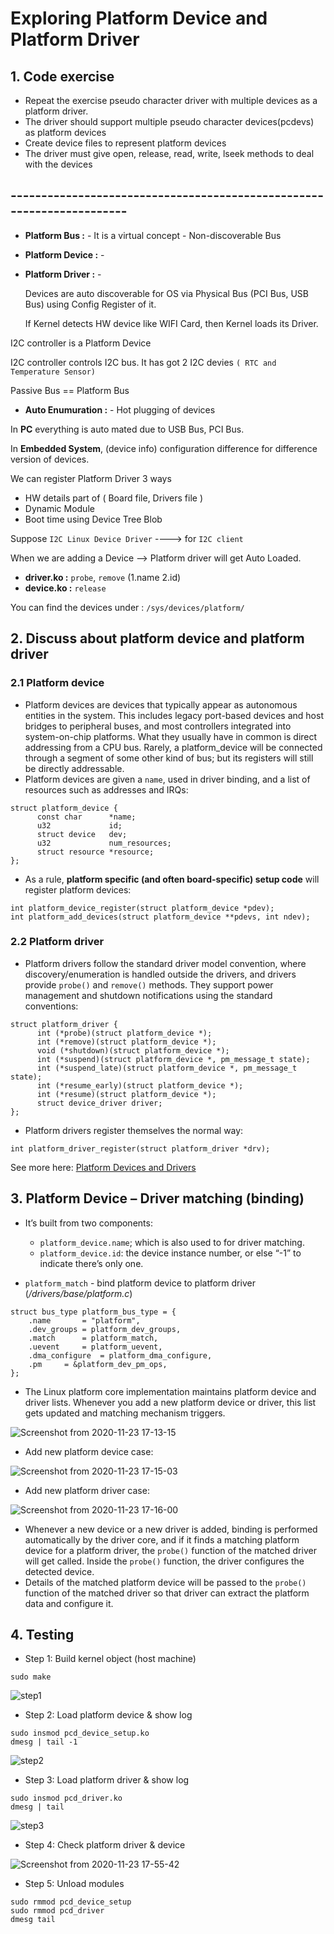 <h1> Exploring Platform Device and Platform Driver </h1>

## 1. Code exercise
- Repeat the exercise pseudo character driver with multiple devices as a platform driver.
- The driver should support multiple pseudo character devices(pcdevs) as platform devices
- Create device files to represent platform devices
- The driver must give open, release, read, write, lseek methods to deal with the devices

## ----------------------------------------------------------------------
- **Platform Bus :** - It is a virtual concept - Non-discoverable Bus
- **Platform Device :** - 
- **Platform Driver :** -

  Devices are auto discoverable for OS via Physical Bus (PCI Bus, USB Bus) using Config Register of it.

  If Kernel detects HW device like WIFI Card, then Kernel loads its Driver.

 I2C controller is a Platform Device

 I2C controller controls I2C bus. It has got 2 I2C devies `( RTC and Temperature Sensor)`

 Passive Bus == Platform Bus

 - **Auto Enumuration :** - Hot plugging of devices

In **PC** everything is auto mated due to USB Bus, PCI Bus.

In **Embedded System**, (device info) configuration difference for difference version of devices.

We can register Platform Driver 3 ways
- HW details part of ( Board file, Drivers file )
- Dynamic Module
- Boot time using Device Tree Blob

Suppose `I2C Linux Device Driver` ----> for `I2C client`

When we are adding a Device --> Platform driver will get Auto Loaded.

- **driver.ko :** `probe`, `remove`  (1.name   2.id)
- **device.ko :** `release`

You can find the devices under : `/sys/devices/platform/`
  
## 2. Discuss about platform device and platform driver
### 2.1 Platform device
- Platform devices are devices that typically appear as autonomous entities in the system. This includes legacy port-based devices and host bridges to peripheral buses, and most controllers integrated into system-on-chip platforms. What they usually have in common is direct addressing from a CPU bus. Rarely, a platform_device will be connected through a segment of some other kind of bus; but its registers will still be directly addressable.
- Platform devices are given a `name`, used in driver binding, and a list of resources such as addresses and IRQs:

```
struct platform_device {
      const char      *name;
      u32             id;
      struct device   dev;
      u32             num_resources;
      struct resource *resource;
};
```
- As a rule, **platform specific (and often board-specific) setup code** will register platform devices:
```
int platform_device_register(struct platform_device *pdev);
int platform_add_devices(struct platform_device **pdevs, int ndev);
```

### 2.2 Platform driver

- Platform drivers follow the standard driver model convention, where discovery/enumeration is handled outside the drivers, and drivers provide `probe()` and `remove()` methods. They support power management and shutdown notifications using the standard conventions:

```
struct platform_driver {
      int (*probe)(struct platform_device *);
      int (*remove)(struct platform_device *);
      void (*shutdown)(struct platform_device *);
      int (*suspend)(struct platform_device *, pm_message_t state);
      int (*suspend_late)(struct platform_device *, pm_message_t state);
      int (*resume_early)(struct platform_device *);
      int (*resume)(struct platform_device *);
      struct device_driver driver;
};
```

- Platform drivers register themselves the normal way:
```
int platform_driver_register(struct platform_driver *drv);
```
See more here: [Platform Devices and Drivers](https://www.kernel.org/doc/html/latest/driver-api/driver-model/platform.html)

## 3. Platform Device – Driver matching (binding)
- It’s built from two components:
    + `platform_device.name`; which is also used to for driver matching.
    + `platform_device.id`: the device instance number, or else “-1” to indicate there’s only one.

- `platform_match` - bind platform device to platform driver (*/drivers/base/platform.c*)
```
struct bus_type platform_bus_type = {
	.name		= "platform",
	.dev_groups	= platform_dev_groups,
	.match		= platform_match,
	.uevent		= platform_uevent,
	.dma_configure	= platform_dma_configure,
	.pm		= &platform_dev_pm_ops,
};
```
- The Linux platform core implementation maintains platform device and driver lists. Whenever you add a new platform device or driver, this list gets updated and matching mechanism triggers.

![Screenshot from 2020-11-23 17-13-15](https://user-images.githubusercontent.com/32474027/99940321-454af880-2daf-11eb-9f38-80eee04cb6ff.png)

- Add new platform device case:

![Screenshot from 2020-11-23 17-15-03](https://user-images.githubusercontent.com/32474027/99940424-79beb480-2daf-11eb-8469-418bc4be395b.png)

- Add new platform driver case:

![Screenshot from 2020-11-23 17-16-00](https://user-images.githubusercontent.com/32474027/99941404-51d05080-2db1-11eb-87bb-53d3bdef734e.png)

- Whenever a new device or a new driver is added, binding is performed automatically by the driver core, and if it finds a matching platform device for a platform driver, the `probe()` function of the matched driver will get called. Inside the `probe()` function, the driver configures the detected device. 
- Details of the matched platform device will be passed to the `probe()` function of the matched driver so that driver can extract the platform data and configure it.

## 4. Testing
- Step 1: Build kernel object (host machine)
```shell
sudo make
```
![step1](https://user-images.githubusercontent.com/32474027/99943026-f94e8280-2db3-11eb-8447-eeeb434cbf97.png)

- Step 2: Load platform device & show log
```shell
sudo insmod pcd_device_setup.ko
dmesg | tail -1
```
![step2](https://user-images.githubusercontent.com/32474027/99943108-1f742280-2db4-11eb-9274-5e1bea17f669.png)

- Step 3: Load platform driver & show log
```shell
sudo insmod pcd_driver.ko
dmesg | tail
```
![step3](https://user-images.githubusercontent.com/32474027/99943215-47638600-2db4-11eb-81ad-5a846ac9f0df.png)

- Step 4: Check platform driver & device

![Screenshot from 2020-11-23 17-55-42](https://user-images.githubusercontent.com/32474027/99943846-4ed75f00-2db5-11eb-91a3-265eb2112403.png)

- Step 5: Unload modules
```shell
sudo rmmod pcd_device_setup
sudo rmmod pcd_driver
dmesg tail
```
